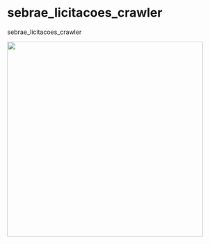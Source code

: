 # sebrae_licitacoes_crawler
sebrae_licitacoes_crawler




<img height="450px" src="https://github.com/jh00nbr/sebrae_licitacoes_crawler/raw/master/graficos/quantidade_licitacao_por_modalidade.png"></img>
